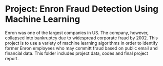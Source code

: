 # Project: Enron Fraud Detection Using Machine Learning

Enron was one of the largest companies in US. The company, however, collapsed into bankruptcy due to widespread corporate fraud by 2002. This project is to use a variety of machine learning algorithms in order to identify former Enron employees who may committ fraud based on public email and financial data. This folder includes project data, codes and final project report. 
